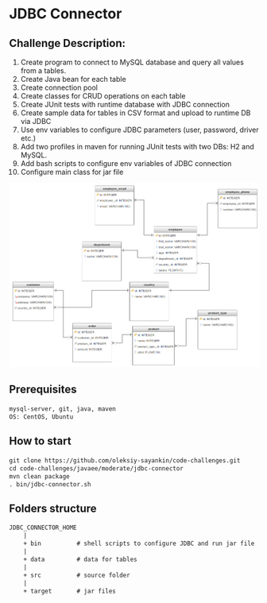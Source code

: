 JDBC Connector
===============

Challenge Description:
----------------------

1. Create program to connect to MySQL database and query all values from a tables.
2. Create Java bean for each table
3. Create connection pool
4. Create classes for CRUD operations on each table
5. Create JUnit tests with runtime database with JDBC connection
6. Create sample data for tables in CSV format and upload to runtime DB via JDBC
7. Use env variables to configure JDBC parameters (user, password, driver etc.)
8. Add two profiles in maven for running JUnit tests with two DBs: H2 and MySQL.
9. Add bash scripts to configure env variables of JDBC connection
10. Configure main class for jar file

![Challenge Image](dbschema.png)

Prerequisites
-------------

    mysql-server, git, java, maven
    OS: CentOS, Ubuntu

How to start
------------

    git clone https://github.com/oleksiy-sayankin/code-challenges.git
    cd code-challenges/javaee/moderate/jdbc-connector
    mvn clean package
    . bin/jdbc-connector.sh

Folders structure
-----------------

    JDBC_CONNECTOR_HOME
        |
        + bin          # shell scripts to configure JDBC and run jar file  
        |
        + data         # data for tables
        |
        + src          # source folder
        |
        + target       # jar files